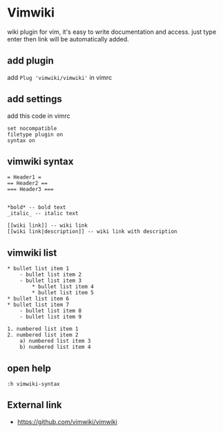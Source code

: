# Vimwiki 
wiki plugin for vim, it's easy to write documentation and access. just type enter then link will be automatically added.

## add plugin 
add `Plug 'vimwiki/vimwiki'` in vimrc

## add settings
add this code in vimrc
```
set nocompatible
filetype plugin on
syntax on
```

## vimwiki syntax
```
= Header1 =
== Header2 ==
=== Header3 ===


*bold* -- bold text
_italic_ -- italic text

[[wiki link]] -- wiki link
[[wiki link|description]] -- wiki link with description
```
## vimwiki  list
```
* bullet list item 1
    - bullet list item 2
    - bullet list item 3
        * bullet list item 4
        * bullet list item 5
* bullet list item 6
* bullet list item 7
    - bullet list item 8
    - bullet list item 9

1. numbered list item 1
2. numbered list item 2
    a) numbered list item 3
    b) numbered list item 4
```
## open help
```
:h vimwiki-syntax
```

## External link
- https://github.com/vimwiki/vimwiki
